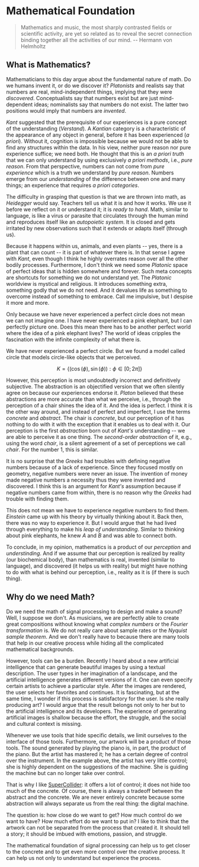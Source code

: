 # Mathematical Foundation

>Mathematics and music, the most sharply contrasted fields or scientific activity, are yet so related as to reveal the secret connection binding together all the activities of our mind. -- Hermann von Helmholtz

## What is Mathematics?

Mathematicians to this day argue about the fundamental nature of math.
Do we humans invent it, or do we discover it?
*Platonists* and realists say that numbers are real, mind-independent things, implying that they were *discovered*.
Conceptualists say that numbers exist but are just mind-dependent ideas; nominalists say that numbers do not exist.
The latter two positions would imply that numbers are *invented*.

*Kant* suggested that the prerequisite of our experiences is a pure concept of the understanding (*Verstand*).
A *Kantian* category is a characteristic of the appearance of any object in general, before it has been experienced (*a priori*).
Without it, cognition is impossible because we would not be able to find any structures within the data.
In his view, neither pure reason nor pure experience suffice;
we need both.
He thought that this is an *a priori truth* that we can only understand by using exclusively *a priori methods*, i.e., *pure reason*.
From that perspective, numbers can not come from *pure experience* which is a truth we understand by *pure reason*.
Numbers emerge from our *understanding* of the difference between one and many things;
an experience that requires *a priori categories*.

The difficulty in grasping that question is that we are thrown into math, as *Heidegger* would say.
Teachers tell us what it is and how it works.
We use it before we reflect on it or understand it; it is *ready to hand*.
Math, similar to language, is like a virus or parasite that circulates through the human mind and reproduces itself like an *autopoietic system*.
It is closed and gets irritated by new observations such that it extends or adapts itself (through us).

Because it happens within us, animals, and even plants -- yes, there is a plant that can count -- it is part of whatever there is.
In that sense I agree with *Kant*, even though I think he highly overrates reason over all the other bodily processes.
Furthermore, I don't think we need some *Platonic* space of perfect ideas that is hidden somewhere and forever.
Such meta concepts are shortcuts for something we do not understand yet.
The *Platonic* worldview is mystical and religious.
It introduces something extra, something godly that we do not need.
And it devalues life as something to overcome instead of something to embrace.
Call me impulsive, but I despise it more and more.

Only because we have never experienced a perfect circle does not mean we can not imagine one.
I have never experienced a pink elephant, but I can perfectly picture one.
Does this mean there has to be another perfect world where the idea of a pink elephant lives?
The world of ideas cripples the fascination with the infinite complexity of what there is.

We have never experienced a perfect circle.
But we found a model called circle that models circle-like objects that we perceived.

$$K = \{(\cos(\phi), \sin(\phi)) : \phi \in [0;2\pi]\}$$

However, this perception is most undoubtedly incorrect and definitively subjective.
The abstraction is an objectified version that we often silently agree on because our experiences endorse it.
*Platon* believed that these abstractions are more accurate than what we perceive, i.e., through the perception of a chair shines the idea of it.
And the idea is perfect.
I think it is the other way around, and instead of perfect and imperfect, I use the terms *concrete* and *abstract*.
The chair is *concrete*, but our perception of it has nothing to do with it with the exception that it enables us to deal with it.
Our perception is the first *abstraction* born out of *Kant's* understanding -- we are able to perceive it as one thing.
The *second-order abstraction* of it, e.g., using the word *chair*, is a silent agreement of a set of perceptions we call *chair*.
For the number 1, this is similar.

It is no surprise that the *Greeks* had troubles with defining negative numbers because of a lack of experience.
Since they focused mostly on geometry, negative numbers were never an issue.
The invention of money made negative numbers a necessity thus they were invented and discovered.
I think this is an argument for *Kant's* assumption because if negative numbers came from within, there is no reason why the *Greeks* had trouble with finding them.

This does not mean we have to experience negative numbers to find them.
*Einstein* came up with his theory by virtually thinking about it. 
Back then, there was no way to experience it.
But I would argue that he had lived through everything to make his *leap of understanding*.
Similar to thinking about pink elephants, he knew $A$ and $B$ and was able to connect both.

To conclude, in my opinion, mathematics is a product of our *perception* and *understinding*.
And if we assume that our perception is realized by reality (our biochemical body), than mathematics is real, invented (similar to language), and discovered (it helps us with reality) but might have nothing to do with what is behind our perception, i.e., reality as it is (if there is such thing).

## Why do we need Math?

Do we need the math of signal processing to design and make a sound?
Well, I suppose we don't.
As musicians, we are perfectly able to create great compositions without knowing what *complex numbers* or the *Fourier transformation* is.
We do not really care about sample rates or the *Nyquist sample theorem*.
And we don't really have to because there are many tools that help in our creative process while hiding all the complicated mathematical backgrounds.

However, tools can be a burden.
Recently I heard about a new artificial intelligence that can generate beautiful images by using a textual description.
The user types in her imagination of a landscape, and the artificial intelligence generates different versions of it.
One can even specify certain artists to achieve a particular style.
After the images are rendered, the user selects her favorites and continues.
It is fascinating, but at the same time, I wonder if this process is satisfactory for the user.
Is she really producing art?
I would argue that the result belongs not only to her but to the artificial intelligence and its developers.
The experience of generating artificial images is shallow because the effort, the struggle, and the social and cultural context is missing.

Whenever we use tools that hide specific details, we limit ourselves to the interface of those tools.
Furthermore, our artwork will be a product of those tools.
The sound generated by playing the piano is, in part, the product of the piano.
But the artist has mastered it; he has a certain degree of control over the instrument.
In the example above, the artist has very little control; she is highly dependent on the suggestions of the machine.
She is guiding the machine but can no longer take over control.

That is why I like [SuperCollider](https://supercollider.github.io/): it offers a lot of control; it does not hide too much of the concrete.
Of course, there is always a tradeoff between the abstract and the concrete.
We are never entirely concrete because some abstraction will always separate us from the real thing: the digital machine.

The question is: how close do we want to get? How much control do we want to have? How much effort do we want to put in?
I like to think that the artwork can not be separated from the process that created it.
It should tell a story; it should be imbued with emotions, passion, and struggle.

The mathematical foundation of signal processing can help us to get closer to the concrete and to get even more control over the creative process.
It can help us not only to understand but experience the process.